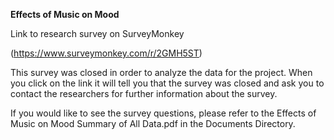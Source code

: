 **Effects of Music on Mood**

Link to research survey on SurveyMonkey 

(https://www.surveymonkey.com/r/2GMH5ST)

This survey was closed in order to analyze the data for the project. When you click on the link it will tell you that the survey was closed and ask you to contact the researchers for further information about the survey.  

If you would like to see the survey questions, please refer to the Effects of Music on Mood Summary of All Data.pdf in the Documents Directory.